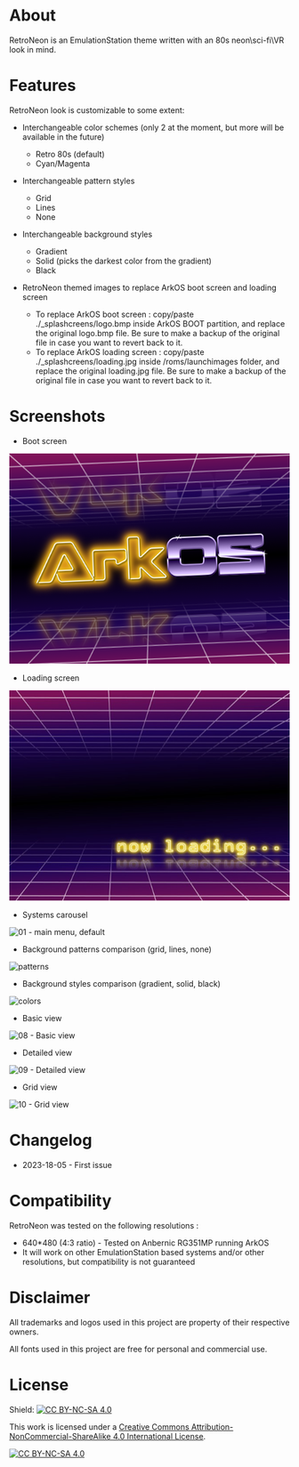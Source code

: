 # About
RetroNeon is an EmulationStation theme written with an 80s neon\sci-fi\VR look in mind.

# Features
RetroNeon look is customizable to some extent:

- Interchangeable color schemes (only 2 at the moment, but more will be available in the future)
  - Retro 80s (default)
  - Cyan/Magenta

- Interchangeable pattern styles
  - Grid
  - Lines
  - None

- Interchangeable background styles
  - Gradient
  - Solid (picks the darkest color from the gradient)
  - Black

- RetroNeon themed images to replace ArkOS boot screen and loading screen
	- To replace ArkOS boot screen : copy/paste ./_splashcreens/logo.bmp inside ArkOS BOOT partition, and replace the original logo.bmp file.
	Be sure to make a backup of the original file in case you want to revert back to it. 
	- To replace ArkOS loading screen : copy/paste ./_splashcreens/loading.jpg inside /roms/launchimages folder, and replace the original loading.jpg file.
	Be sure to make a backup of the original file in case you want to revert back to it. 

# Screenshots
- Boot screen

![Custom boot screen](/_splashscreens/logo.bmp)

- Loading screen

![Custom loading screen](/_splashscreens/loading.jpg)

- Systems carousel

![01 - main menu, default](https://github.com/Akira-N28/RetroNeon-an_ArkOS_theme/assets/111049817/951d89c8-ca6a-438d-9b44-2f7b646e06ed)


- Background patterns comparison (grid, lines, none)

![patterns](https://github.com/Akira-N28/RetroNeon-an_ArkOS_theme/assets/111049817/15a6fbb9-077f-49b2-9b06-09ca034715ed)


- Background styles comparison (gradient, solid, black)

![colors](https://github.com/Akira-N28/RetroNeon-an_ArkOS_theme/assets/111049817/0a35af2c-92b0-4796-9b78-780db4f1e002)


- Basic view

![08 - Basic view](https://github.com/Akira-N28/RetroNeon-an_ArkOS_theme/assets/111049817/5567adb3-8306-4e73-b4a6-a90f45221c29)


- Detailed view

![09 - Detailed view](https://github.com/Akira-N28/RetroNeon-an_ArkOS_theme/assets/111049817/65503246-4248-47e7-9f92-4b32a0713abe)


- Grid view

![10 - Grid view](https://github.com/Akira-N28/RetroNeon-an_ArkOS_theme/assets/111049817/175854b0-3bb7-4e6c-8d9f-5e0a55678eca)



# Changelog

- 2023-18-05 - First issue
# Compatibility

RetroNeon was tested on the following resolutions :
- 640*480 (4:3 ratio) - Tested on Anbernic RG351MP running ArkOS
- It will work on other EmulationStation based systems and/or other resolutions, but compatibility is not guaranteed

# Disclaimer
All trademarks and logos used in this project are property of their respective owners.

All fonts used in this project are free for personal and commercial use.

# License
Shield: [![CC BY-NC-SA 4.0][cc-by-nc-sa-shield]][cc-by-nc-sa]

This work is licensed under a
[Creative Commons Attribution-NonCommercial-ShareAlike 4.0 International License][cc-by-nc-sa].

[![CC BY-NC-SA 4.0][cc-by-nc-sa-image]][cc-by-nc-sa]

[cc-by-nc-sa]: http://creativecommons.org/licenses/by-nc-sa/4.0/
[cc-by-nc-sa-image]: https://licensebuttons.net/l/by-nc-sa/4.0/88x31.png
[cc-by-nc-sa-shield]: https://img.shields.io/badge/License-CC%20BY--NC--SA%204.0-lightgrey.svg
